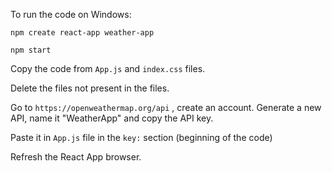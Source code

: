 To run the code on Windows:  

`npm create react-app weather-app`  

`npm start`  

Copy the code from `App.js` and `index.css` files.  

Delete the files not present in the files.  

Go to `https://openweathermap.org/api` , create an account. Generate a new API, name it "WeatherApp" and copy the API key.  

Paste it in `App.js` file in the `key:` section (beginning of the code)  

Refresh the React App browser.
